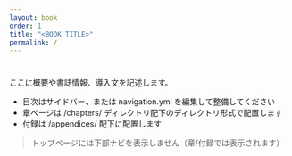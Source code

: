 ```yaml
---
layout: book
order: 1
title: "<BOOK TITLE>"
permalink: /
---
```

# <BOOK TITLE>

ここに概要や書誌情報、導入文を記述します。

- 目次はサイドバー、または navigation.yml を編集して整備してください
- 章ページは /chapters/ ディレクトリ配下のディレクトリ形式で配置します
- 付録は /appendices/ 配下に配置します

> トップページには下部ナビを表示しません（章/付録では表示されます）

